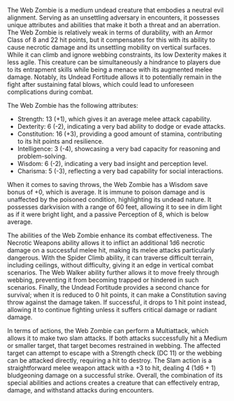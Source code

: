 The Web Zombie is a medium undead creature that embodies a neutral evil alignment. Serving as an unsettling adversary in encounters, it possesses unique attributes and abilities that make it both a threat and an aberration. The Web Zombie is relatively weak in terms of durability, with an Armor Class of 8 and 22 hit points, but it compensates for this with its ability to cause necrotic damage and its unsettling mobility on vertical surfaces. While it can climb and ignore webbing constraints, its low Dexterity makes it less agile. This creature can be simultaneously a hindrance to players due to its entrapment skills while being a menace with its augmented melee damage. Notably, its Undead Fortitude allows it to potentially remain in the fight after sustaining fatal blows, which could lead to unforeseen complications during combat.

The Web Zombie has the following attributes:
- Strength: 13 (+1), which gives it an average melee attack capability.
- Dexterity: 6 (-2), indicating a very bad ability to dodge or evade attacks.
- Constitution: 16 (+3), providing a good amount of stamina, contributing to its hit points and resilience.
- Intelligence: 3 (-4), showcasing a very bad capacity for reasoning and problem-solving.
- Wisdom: 6 (-2), indicating a very bad insight and perception level.
- Charisma: 5 (-3), reflecting a very bad capability for social interactions.

When it comes to saving throws, the Web Zombie has a Wisdom save bonus of +0, which is average. It is immune to poison damage and is unaffected by the poisoned condition, highlighting its undead nature. It possesses darkvision with a range of 60 feet, allowing it to see in dim light as if it were bright light, and a passive Perception of 8, which is below average.

The abilities of the Web Zombie enhance its combat effectiveness. The Necrotic Weapons ability allows it to inflict an additional 1d6 necrotic damage on a successful melee hit, making its melee attacks particularly dangerous. With the Spider Climb ability, it can traverse difficult terrain, including ceilings, without difficulty, giving it an edge in vertical combat scenarios. The Web Walker ability further allows it to move freely through webbing, preventing it from becoming trapped or hindered in such scenarios. Finally, the Undead Fortitude provides a second chance for survival; when it is reduced to 0 hit points, it can make a Constitution saving throw against the damage taken. If successful, it drops to 1 hit point instead, allowing it to continue fighting unless it suffers critical damage or radiant damage.

In terms of actions, the Web Zombie can perform a Multiattack, which allows it to make two slam attacks. If both attacks successfully hit a Medium or smaller target, that target becomes restrained in webbing. The affected target can attempt to escape with a Strength check (DC 11) or the webbing can be attacked directly, requiring a hit to destroy. The Slam action is a straightforward melee weapon attack with a +3 to hit, dealing 4 (1d6 + 1) bludgeoning damage on a successful strike. Overall, the combination of its special abilities and actions creates a creature that can effectively entrap, damage, and withstand attacks during encounters.